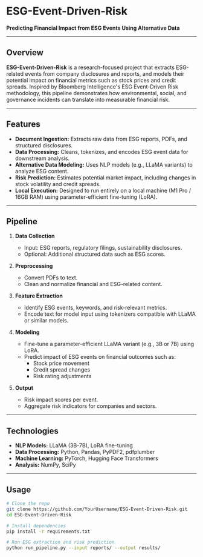 # ESG-Event-Driven-Risk

**Predicting Financial Impact from ESG Events Using Alternative Data**

---

## Overview

**ESG-Event-Driven-Risk** is a research-focused project that extracts ESG-related events from company disclosures and reports, and models their potential impact on financial metrics such as stock prices and credit spreads. Inspired by Bloomberg Intelligence's ESG Event-Driven Risk methodology, this pipeline demonstrates how environmental, social, and governance incidents can translate into measurable financial risk.

---

## Features

- **Document Ingestion:** Extracts raw data from ESG reports, PDFs, and structured disclosures.
- **Data Processing:** Cleans, tokenizes, and encodes ESG event data for downstream analysis.
- **Alternative Data Modeling:** Uses NLP models (e.g., LLaMA variants) to analyze ESG content.
- **Risk Prediction:** Estimates potential market impact, including changes in stock volatility and credit spreads.
- **Local Execution:** Designed to run entirely on a local machine (M1 Pro / 16GB RAM) using parameter-efficient fine-tuning (LoRA).

---

## Pipeline

1. **Data Collection**
   - Input: ESG reports, regulatory filings, sustainability disclosures.
   - Optional: Additional structured data such as ESG scores.

2. **Preprocessing**
   - Convert PDFs to text.
   - Clean and normalize financial and ESG-related content.

3. **Feature Extraction**
   - Identify ESG events, keywords, and risk-relevant metrics.
   - Encode text for model input using tokenizers compatible with LLaMA or similar models.

4. **Modeling**
   - Fine-tune a parameter-efficient LLaMA variant (e.g., 3B or 7B) using LoRA.
   - Predict impact of ESG events on financial outcomes such as:
     - Stock price movement
     - Credit spread changes
     - Risk rating adjustments

5. **Output**
   - Risk impact scores per event.
   - Aggregate risk indicators for companies and sectors.

---

## Technologies

- **NLP Models:** LLaMA (3B-7B), LoRA fine-tuning
- **Data Processing:** Python, Pandas, PyPDF2, pdfplumber
- **Machine Learning:** PyTorch, Hugging Face Transformers
- **Analysis:** NumPy, SciPy

---

## Usage

```bash
# Clone the repo
git clone https://github.com/YourUsername/ESG-Event-Driven-Risk.git
cd ESG-Event-Driven-Risk

# Install dependencies
pip install -r requirements.txt

# Run ESG extraction and risk prediction
python run_pipeline.py --input reports/ --output results/